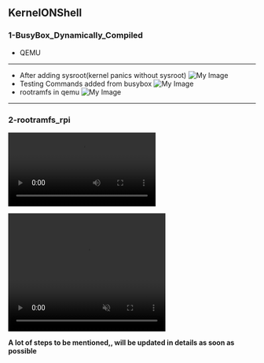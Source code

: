## KernelONShell

### 1-BusyBox_Dynamically_Compiled
- QEMU

---
- After adding sysroot(kernel panics without sysroot)
![My Image](/Kernel_Work/1-BusyBox_Dynamically_Compiled/after_adding_sysroot.png)
- Testing Commands added from busybox
![My Image](/Kernel_Work/1-BusyBox_Dynamically_Compiled/testing_added_commands.png)
- rootramfs in qemu
![My Image](/Kernel_Work/1-BusyBox_Dynamically_Compiled/testing_rootramfs.png)
---


### 2-rootramfs_rpi

![My Video](/Kernel_Work/2-rootramfs_rpi/KernelONShell.mp4)

<video width="320" height="240" controls loop muted autoplay>
  <source src="https://github.com/PatrickAtef8/EmbeddedLinuxKitchen/raw/main/Kernel_Work/2-rootramfs_rpi/KernelONShell.mp4" type="video/mp4">
</video>

**A lot of steps to be mentioned,, will be updated in details as soon as possible**
